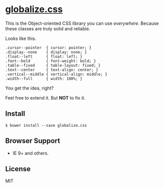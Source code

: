 # [globalize.css](dist/globalize.css)

This is the Object-oriented CSS library you can use _everywhere_. Because these classes are truly solid and reliable.

Looks like this.

```
.cursor--pointer  { cursor: pointer; }
.display--none    { display: none; }
.float--left      { float: left; }
.font--bold       { font-weight: bold; }
.table--fixed     { table-layout: fixed; }
.text--center     { text-align: center; }
.vertical--middle { vertical-align: middle; }
.width--full      { width: 100%; }
```

You get the idea, right?

Feel free to extend it. But __NOT__ to fix it.

## Install

```
$ bower install --save globalize.css
```

## Browser Support

- IE 9+ and others.

## License

MIT
